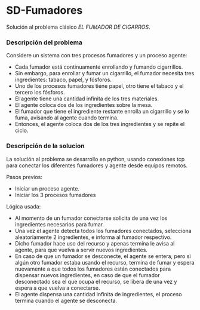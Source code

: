 # SD-Fumadores
Solución al problema clásico *EL FUMADOR DE CIGARROS*.

### Descripción del problema
Considere un sistema con tres procesos fumadores y un proceso agente:

- Cada fumador está continuamente enrollando y fumando cigarrillos.
- Sin embargo, para enrollar y fumar un cigarrillo, el fumador necesita tres ingredientes: tabaco, papel, y fósforos.
- Uno de los procesos fumadores tiene papel, otro tiene el tabaco y el tercero los fósforos.
- El agente tiene una cantidad infinita de los tres materiales.
- El agente coloca dos de los ingredientes sobre la mesa.
- El fumador que tiene el ingrediente restante enrolla un cigarrillo y se lo fuma, avisando al agente cuando termina.
- Entonces, el agente coloca dos de los tres ingredientes y se repite el ciclo.

### Descripción de la solucion
La solución al problema se desarrollo en python, usando conexiones tcp para conectar los diferentes fumadores y agente desde equipos remotos.

Pasos previos:
- Iniciar un proceso agente.
- Iniciar los 3 procesos fumadores

Lógica usada:
- Al momento de un fumador conectarse solicita de una vez los ingredientes necesarios para fumar.
- Una vez el agente detecta todos los fumadores conectados, selecciona aleatoriamente 2 ingredientes, e informa al fumador respectivo.
- Dicho fumador hace uso del recurso y apenas termina le avisa al agente, para que vuelva a servir nuevos ingredientes.
- En caso de que un fumador se desconecte, el agente se entera, pero si algún otro fumador estaba usando el recurso, termina de fumar y espera nuevamente a que todos los fumadores están conectados para dispensar nuevos ingredientes, en caso de que el fumador desconectado sea el que ocupa el recurso, se libera de una vez y espera a que vuelva a conectarse.
- El agente dispensa una cantidad infinita de ingredientes, el proceso termina cuando el agente se desconecta.
